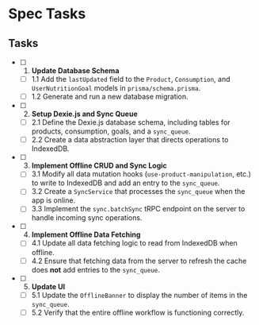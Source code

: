 # Spec Tasks

## Tasks

- [ ] 1. **Update Database Schema**
  - [ ] 1.1 Add the `lastUpdated` field to the `Product`, `Consumption`, and `UserNutritionGoal` models in `prisma/schema.prisma`.
  - [ ] 1.2 Generate and run a new database migration.

- [ ] 2. **Setup Dexie.js and Sync Queue**
  - [ ] 2.1 Define the Dexie.js database schema, including tables for products, consumption, goals, and a `sync_queue`.
  - [ ] 2.2 Create a data abstraction layer that directs operations to IndexedDB.

- [ ] 3. **Implement Offline CRUD and Sync Logic**
  - [ ] 3.1 Modify all data mutation hooks (`use-product-manipulation`, etc.) to write to IndexedDB and add an entry to the `sync_queue`.
  - [ ] 3.2 Create a `SyncService` that processes the `sync_queue` when the app is online.
  - [ ] 3.3 Implement the `sync.batchSync` tRPC endpoint on the server to handle incoming sync operations.

- [ ] 4. **Implement Offline Data Fetching**
  - [ ] 4.1 Update all data fetching logic to read from IndexedDB when offline.
  - [ ] 4.2 Ensure that fetching data from the server to refresh the cache does **not** add entries to the `sync_queue`.

- [ ] 5. **Update UI**
  - [ ] 5.1 Update the `OfflineBanner` to display the number of items in the `sync_queue`.
  - [ ] 5.2 Verify that the entire offline workflow is functioning correctly.
